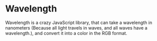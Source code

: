 # Wavelength

Wavelength is a crazy JavaScript library, that can take a wavelength in nanometers (Because all light travels in waves, and all waves have a wavelength.), and convert it into a color in the RGB format.
